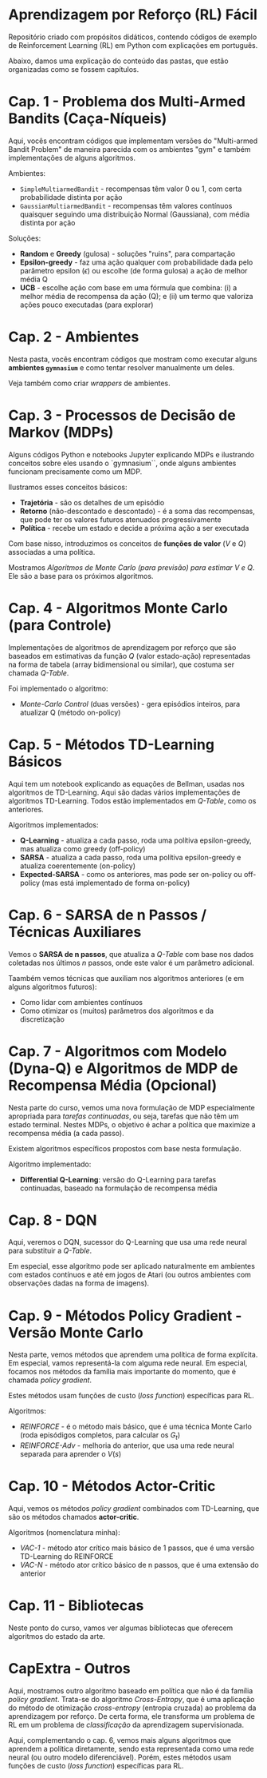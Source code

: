 # Aprendizagem por Reforço (RL) Fácil

Repositório criado com propósitos didáticos, contendo códigos de exemplo de Reinforcement Learning (RL) em Python com explicações em português.

Abaixo, damos uma explicação do conteúdo das pastas, que estão organizadas como se fossem capítulos.

# Cap. 1 - Problema dos Multi-Armed Bandits (Caça-Níqueis)

Aqui, vocês encontram códigos que implementam versões do "Multi-armed Bandit Problem" de maneira parecida com os ambientes "gym"
e também implementações de alguns algoritmos.

Ambientes:
- `SimpleMultiarmedBandit` - recompensas têm valor 0 ou 1, com certa probabilidade distinta por ação
- `GaussianMultiarmedBandit` - recompensas têm valores contínuos quaisquer seguindo uma distribuição Normal (Gaussiana), com média distinta por ação

Soluções:
- **Random** e **Greedy** (gulosa) - soluções "ruins", para compartação
- **Epsilon-greedy** - faz uma ação qualquer com probabilidade dada pelo parâmetro epsilon ($\epsilon$) ou escolhe (de forma gulosa) a ação de melhor média Q
- **UCB** - escolhe ação com base em uma fórmula que combina: (i) a melhor média de recompensa da ação (Q); e (ii) um termo que valoriza ações pouco executadas (para explorar)


# Cap. 2 - Ambientes

Nesta pasta, vocês encontram códigos que mostram como executar alguns **ambientes `gymnasium`** e como tentar resolver manualmente um deles.

Veja também como criar *wrappers* de ambientes.


# Cap. 3 - Processos de Decisão de Markov (MDPs)

Alguns códigos Python e notebooks Jupyter explicando MDPs e ilustrando conceitos sobre eles usando o `gymnasium``, onde
alguns ambientes funcionam precisamente como um MDP.

Ilustramos esses conceitos básicos:
- **Trajetória** - são os detalhes de um episódio
- **Retorno** (não-descontado e descontado) - é a soma das recompensas, que pode ter os valores futuros atenuados progressivamente
- **Política** - recebe um estado e decide a próxima ação a ser executada

Com base nisso, introduzimos os conceitos de **funções de valor** ($V$ e $Q$) associadas a uma política.

Mostramos *Algoritmos de Monte Carlo (para previsão) para estimar V e Q*. Ele são a base para os próximos algoritmos.


# Cap. 4 - Algoritmos Monte Carlo (para Controle)

Implementações de algoritmos de aprendizagem por reforço que são baseados em estimativas da função $Q$ (valor estado-ação)
representadas na forma de tabela (array bidimensional ou similar), que costuma ser chamada *Q-Table*.

Foi implementado o algoritmo:
- *Monte-Carlo Control* (duas versões) - gera episódios inteiros, para atualizar Q (método on-policy)


# Cap. 5 - Métodos TD-Learning Básicos

Aqui tem um notebook explicando as equações de Bellman, usadas nos algoritmos de TD-Learning. Aqui são dadas vários 
implementações de algoritmos TD-Learning. Todos estão implementados em *Q-Table*, como os anteriores.

Algoritmos implementados:
- **Q-Learning** - atualiza a cada passo, roda uma polítiva epsilon-greedy, mas atualiza como greedy (off-policy)
- **SARSA** - atualiza a cada passo, roda uma polítiva epsilon-greedy e atualiza coerentemente (on-policy)
- **Expected-SARSA** - como os anteriores, mas pode ser on-policy ou off-policy (mas está implementado de forma on-policy)

# Cap. 6 - SARSA de n Passos / Técnicas Auxiliares

Vemos o **SARSA de n passos**, que atualiza a *Q-Table* com base nos dados coletadas nos últimos $n$ passos,
onde este valor é um parâmetro adicional.

Taambém vemos técnicas que auxiliam nos algoritmos anteriores (e em alguns algoritmos futuros):
- Como lidar com ambientes contínuos
- Como otimizar os (muitos) parâmetros dos algoritmos e da discretização


# Cap. 7 - Algoritmos com Modelo (Dyna-Q) e Algoritmos de MDP de Recompensa Média (Opcional)

Nesta parte do curso, vemos uma nova formulação de MDP especialmente apropriada para *tarefas continuadas*, ou seja, tarefas que não 
têm um estado terminal. Nestes MDPs, o objetivo é achar a política que maximize a recompensa média (a cada passo).

Existem algoritmos específicos propostos com base nesta formulação.

Algoritmo implementado:
- **Differential Q-Learning**: versão do Q-Learning para tarefas continuadas, baseado na formulação de recompensa média


# Cap. 8 - DQN

Aqui, veremos o DQN, sucessor do Q-Learning que usa uma rede neural para substituir a *Q-Table*.

Em especial, esse algoritmo pode ser aplicado naturalmente em ambientes com estados contínuos e até em jogos de Atari
(ou outros ambientes com observações dadas na forma de imagens).


# Cap. 9 - Métodos Policy Gradient - Versão Monte Carlo

Nesta parte, vemos métodos que aprendem uma política de forma explícita. Em especial, vamos representá-la com alguma rede neural.
Em especial, focamos nos métodos da família mais importante do momento, que é chamada *policy gradient*. 

Estes métodos usam funções de custo (*loss function*) específicas para RL.

Algoritmos:
- *REINFORCE* - é o método mais básico, que é uma técnica Monte Carlo (roda episódigos completos, para calcular os $G_t$)
- *REINFORCE-Adv* - melhoria do anterior, que usa uma rede neural separada para aprender o $V(s)$

# Cap. 10 - Métodos Actor-Critic

Aqui, vemos os métodos *policy gradient* combinados com TD-Learning, que são os métodos chamados **actor-critic**.

Algoritmos (nomenclatura minha):

- *VAC-1* - método ator crítico mais básico de 1 passos, que é uma versão TD-Learning do REINFORCE
- *VAC-N* - método ator crítico básico de n passos, que é uma extensão do anterior


# Cap. 11 - Bibliotecas

Neste ponto do curso, vamos ver algumas bibliotecas que oferecem algoritmos do estado da arte.


# CapExtra - Outros

Aqui, mostramos outro algoritmo baseado em política que não é da família *policy gradient*. Trata-se do algoritmo *Cross-Entropy*,
que é uma aplicação do método de otimização *cross-entropy* (entropia cruzada) ao problema da aprendizagem por reforço.
De certa forma, ele transforma um problema de RL em um problema de *classificação* da aprendizagem supervisionada.

Aqui, complementando o cap. 6, vemos mais alguns algoritmos que aprendem a política diretamente, sendo esta representada 
como uma rede neural (ou outro modelo diferenciável). Porém, estes métodos usam funções de custo (*loss function*) específicas
para RL.
